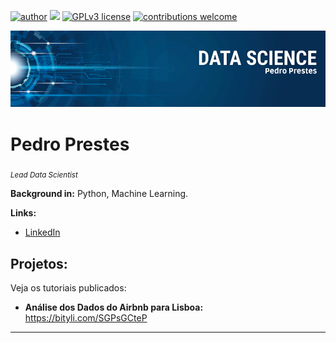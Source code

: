 [![author](https://img.shields.io/badge/author-pedroprestes-red.svg)](https://www.linkedin.com/in/pedroprestes) [![](https://img.shields.io/badge/python-3.7+-blue.svg)](https://www.python.org/downloads/release/python-365/) [![GPLv3 license](https://img.shields.io/badge/License-GPLv3-blue.svg)](http://perso.crans.org/besson/LICENSE.html) [![contributions welcome](https://img.shields.io/badge/contributions-welcome-brightgreen.svg?style=flat)](https://github.com/pedrowillianprestes/sigmoidal_data_science)

<p align="center">
  <img src="Pedro Prestes.png" >
</p>

# Pedro Prestes
<sub>*Lead Data Scientist* </sub>

**Background in:** Python, Machine Learning.

**Links:**
* [LinkedIn](https://www.linkedin.com/in/pedroprestes)


## Projetos:
Veja os tutoriais publicados:

* **Análise dos Dados do Airbnb para Lisboa:** https://bityli.com/SGPsGCteP

---
